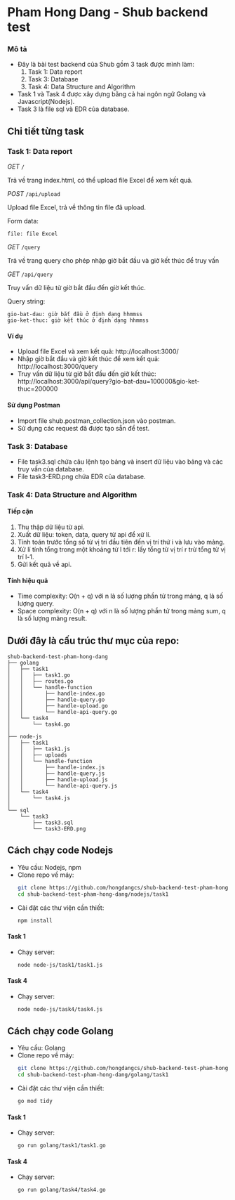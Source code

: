 # Pham Hong Dang - Shub backend test
### Mô tả
- Đây là bài test backend của Shub gồm 3 task được mình làm:
    1. Task 1: Data report
    2. Task 3: Database
    3. Task 4: Data Structure and Algorithm
- Task 1 và Task 4 được xây dựng bằng cả hai ngôn ngữ Golang và Javascript(Nodejs). 
- Task 3 là file sql và EDR của database.

## Chi tiết từng task
### Task 1: Data report

*GET* ```/```

Trả về trang index.html, có thể upload file Excel để xem kết quả.

*POST* ```/api/upload```

Upload file Excel, trả về thông tin file đã upload.

Form data:

    file: file Excel
*GET* ```/query```

Trả về trang query cho phép nhập giờ bắt đầu và giờ kết thúc để truy vấn

*GET* ```/api/query```

Truy vấn dữ liệu từ giờ bắt đầu đến giờ kết thúc.

Query string:

    gio-bat-dau: giờ bắt đầu ở định dạng hhmmss
    gio-ket-thuc: giờ kết thúc ở định dạng hhmmss

#### Ví dụ
- Upload file Excel và xem kết quả: http://localhost:3000/
- Nhập giờ bắt đầu và giờ kết thúc để xem kết quả: http://localhost:3000/query
- Truy vấn dữ liệu từ giờ bắt đầu đến giờ kết thúc: http://localhost:3000/api/query?gio-bat-dau=100000&gio-ket-thuc=200000
#### Sử dụng Postman
- Import file shub.postman_collection.json vào postman.
- Sử dụng các request đã được tạo sẵn để test.

### Task 3: Database
- File task3.sql chứa câu lệnh tạo bảng và insert dữ liệu vào bảng và các truy vấn của database.
- File task3-ERD.png chứa EDR của database.

### Task 4: Data Structure and Algorithm
#### Tiếp cận
1. Thu thập dữ liệu từ api.
2. Xuất dữ liệu: token, data, query từ api để xử lí.
3. Tính toán trước tổng số từ vị trí đầu tiên đến vị trí thứ i và lưu vào mảng.
4. Xử lí tính tổng trong một khoảng từ l tới r: lấy tổng từ vị trí r trừ tổng từ vị trí l-1.
5. Gửi kết quả về api.
#### Tính hiệu quả
- Time complexity: O(n + q) với n là số lượng phần tử trong mảng, q là số lượng query.
- Space complexity: O(n + q) với n là số lượng phần tử trong mảng sum, q là số lượng mảng result.


## Dưới đây là cấu trúc thư mục của repo:

    
    shub-backend-test-pham-hong-dang
    ├── golang
    │   ├── task1
    │   │   ├── task1.go
    │   │   ├── routes.go
    │   │   └── handle-function
    │   │       ├── handle-index.go
    │   │       ├── handle-query.go
    │   │       ├── handle-upload.go
    │   │       └── handle-api-query.go
    │   └── task4
    │       └── task4.go
    │
    ├── node-js
    │   ├── task1
    │   │   ├── task1.js
    │   │   ├── uploads
    │   │   └── handle-function
    │   │       ├── handle-index.js
    │   │       ├── handle-query.js
    │   │       ├── handle-upload.js
    │   │       └── handle-api-query.js
    │   └── task4
    │       └── task4.js
    │
    └── sql
        └── task3
            ├── task3.sql
            └── task3-ERD.png
  
## Cách chạy code Nodejs
- Yêu cầu: Nodejs, npm
- Clone repo về máy:
    ```bash
    git clone https://github.com/hongdangcs/shub-backend-test-pham-hong-dang.git
    cd shub-backend-test-pham-hong-dang/nodejs/task1
    ```
- Cài đặt các thư viện cần thiết:
    ```bash
    npm install
    ```
#### Task 1
- Chạy server:
    ```bash
    node node-js/task1/task1.js
    ```
#### Task 4
- Chạy server:
    ```bash
    node node-js/task4/task4.js
    ```
## Cách chạy code Golang
- Yêu cầu: Golang
- Clone repo về máy:
    ```bash
    git clone https://github.com/hongdangcs/shub-backend-test-pham-hong-dang.git
    cd shub-backend-test-pham-hong-dang/golang/task1
    ```
- Cài đặt các thư viện cần thiết:
    ```bash
    go mod tidy
    ```
#### Task 1
- Chạy server:
    ```bash
    go run golang/task1/task1.go
    ```
#### Task 4
- Chạy server:
    ```bash
    go run golang/task4/task4.go
    ```
